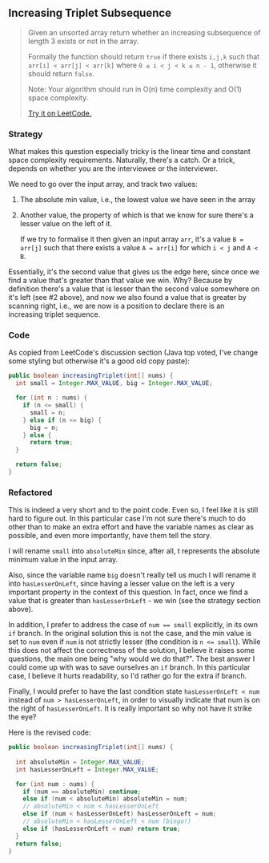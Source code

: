 ## Increasing Triplet Subsequence

> Given an unsorted array return whether an increasing subsequence of length 3 exists or not in the array.
>
> Formally the function should return `true` if there exists `i,j,k` such that `arr[i] < arr[j] < arr[k]` where `0 ≤ i < j < k ≤ n - 1`, otherwise it should return `false`. 
>
> Note: Your algorithm should run in O(n) time complexity and O(1) space complexity.
>
> [Try it on LeetCode.](https://leetcode.com/explore/interview/card/top-interview-questions-medium/103/array-and-strings/781/)



### Strategy

What makes this question especially tricky is the linear time and constant space complexity requirements. Naturally, there's a catch. Or a trick, depends on whether you are the interviewee or the interviewer.

We need to go over the input array, and track two values:

1. The absolute min value, i.e., the lowest value we have seen in the array

2. Another value, the property of which is that we know for sure there's a lesser value on the left of it. 

   If we try to formalise it then given an input array `arr`, it's a value `B = arr[j]` such that there exists a value `A = arr[i]` for which `i < j` and `A < B`.


Essentially, it's the second value that gives us the edge here, since once we find a value that's greater than that value we win. Why? Because by definition there's a value that is lesser than the second value somewhere on it's left (see #2 above), and now we also found a value that is greater by scanning right, i.e., we are now is a position to declare there is an increasing triplet sequence.



### Code

As copied from LeetCode's discussion section (Java top voted, I've change some styling but otherwise it's a good old copy paste):

```java
public boolean increasingTriplet(int[] nums) {
  int small = Integer.MAX_VALUE, big = Integer.MAX_VALUE;

  for (int n : nums) {
    if (n <= small) { 
      small = n; 
    } else if (n <= big) { 
      big = n; 
    } else {
      return true; 
  }

  return false;
}
```



### Refactored

This is indeed a very short and to the point code. Even so, I feel like it is still hard to figure out. In this particular case I'm not sure there's much to do other than to make an extra effort and have the variable names as clear as possible, and even more importantly, have them tell the story.

I will rename `small` into `absoluteMin` since, after all, t represents the absolute minimum value in the input array.

Also, since the variable name `big` doesn't really tell us much I will rename it into `hasLesserOnLeft`, since having a lesser value on the left is a very important property in the context of this question. In fact, once we find a value that is greater than `hasLesserOnLeft` - we win (see the strategy section above).

In addition, I prefer to address the case of `num == small` explicitly, in its own `if` branch. In the original solution this is not the case, and the min value is set to `num` even if `num` is not strictly lesser (the condition is `n <= small`). While this does not affect the correctness of the solution, I believe it raises some questions, the main one being  "why would we do that?". The best answer I could come up with was to save ourselves an `if` branch. In this particular case, I believe it hurts readability, so I'd rather go for the extra if branch.

Finally, I would prefer to have the last condition state `hasLesserOnLeft < num` instead of `num > hasLesserOnLeft`, in order to visually indicate that num is on the right of `hasLesserOnLeft`. It is really important so why not have it strike the eye?

Here is the revised code:

```java
public boolean increasingTriplet(int[] nums) {
  
  int absoluteMin = Integer.MAX_VALUE;
  int hasLesserOnLeft = Integer.MAX_VALUE;

  for (int num : nums) {
    if (num == absoluteMin) continue;
    else if (num < absoluteMin) absoluteMin = num;
    // absoluteMin < num < hasLesserOnLeft
    else if (num < hasLesserOnLeft) hasLesserOnLeft = num; 
    // absoluteMin < hasLesserOnLeft < num (bingo!)
    else if (hasLesserOnLeft < num) return true;
  }
  return false;
}

```

